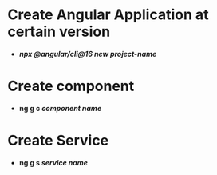 # Create Angular Application at certain version

- ***npx @angular/cli@16 new project-name***

# Create component

- **ng g c *component name***

# Create Service 

- **ng g s *service name***
